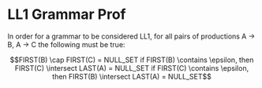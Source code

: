 # LL1 Grammar Prof

In order for a grammar to be considered LL1, for all pairs of productions A -> B, A -> C the following must be true:

```math
FIRST(B) \cap FIRST(C) = NULL_SET
if FIRST(B) \contains \epsilon, then FIRST(C) \intersect LAST(A) = NULL_SET
if FIRST(C) \contains \epsilon, then FIRST(B) \intersect LAST(A) = NULL_SET
```